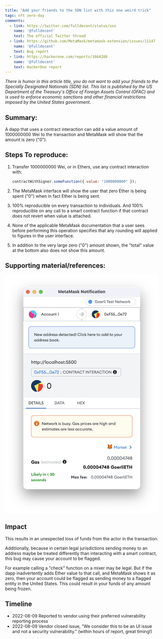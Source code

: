 ```yaml
---
title: "Add your friends to the SDN list with this one weird trick"
tags: nft zero-day
comments:
  - link: https://twitter.com/fulldecent/status/xxx
    name: '@fulldecent'
    text: The official Twitter thread
  - link: https://github.com/MetaMask/metamask-extension/issues/11147
    name: '@fulldecent'
    text: Bug report
  - link: https://hackerone.com/reports/1664280
    name: '@fulldecent'
    text: HackerOne report
---
```


*There is humor in this article title, you do not want to add your friends to the Specially Designated Nationals (SDN) list. This list is published by the US Department of the Treasury's Office of Foreign Assets Control (OFAC) and is used to enforce economic sanctions and other financial restrictions imposed by the United States government.*

## Summary:

A dapp that uses a contract interaction can add a value amount of 1000000000 Wei to the transaction and MetaMask will show that the amount is zero ("0").

## Steps To reproduce:

1. Transfer 1000000000 Wei, or in Ethers, use any contract interaction with:
   ```javascript
   contractWithSigner.someFunction({ value: "1000000000" });
   ```

2. The MetaMask interface will show the user that zero Ether is being spent ("0") when in fact Ether is being sent.

3. 100% reproducible on every transaction to individuals. And 100% reproducible on any call to a smart contract function if that contract does not revert when value is attached.

4. None of the applicable MetaMask documentation that a user sees before performing this operation specifies that any rounding will applied to figures in the user interface.

1. In addition to the very large zero ("0") amount shown, the "total" value at the bottom also does not show this amount.

## Supporting material/references:

![Transaction confirmation box](/assets/images/2023-01-28-Add%20your%20friends%20to%20the%20SDN%20list%20with%20this%20one%20weird%20trick.png)

## Impact

This results in an unexpected loss of funds from the actor in the transaction.

Additionally, because in certain legal jurisdictions sending money to an address maybe be treated differently than interacting with a smart contract, this bug may cause your account to be flagged.

For example calling a "check" function on a mixer may be legal. But if the dapp inadvertently adds Ether value to that call, and MetaMask shows it as zero, then your account could be flagged as sending money to a flagged entity in the United States. This could result in your funds of any amount being frozen.

## Timeline

* 2022-08-09 Reported to vendor using their preferred vulnerability reporting process
* 2022-08-09 Vendor closed issue, "We consider this to be an UI issue and not a security vulnerability." (within hours of report, great timing!)
